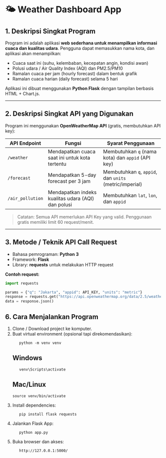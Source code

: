 # 🌤️ Weather Dashboard App

## 1. Deskripsi Singkat Program
Program ini adalah aplikasi **web sederhana untuk menampilkan informasi cuaca dan kualitas udara**. Pengguna dapat memasukkan nama kota, dan aplikasi akan menampilkan:  

- Cuaca saat ini (suhu, kelembaban, kecepatan angin, kondisi awan)  
- Polusi udara / Air Quality Index (AQI) dan PM2.5/PM10  
- Ramalan cuaca per jam (hourly forecast) dalam bentuk grafik  
- Ramalan cuaca harian (daily forecast) selama 5 hari  

Aplikasi ini dibuat menggunakan **Python Flask** dengan tampilan berbasis HTML + Chart.js.

---

## 2. Deskripsi Singkat API yang Digunakan

Program ini menggunakan **OpenWeatherMap API** (gratis, membutuhkan API key):

| API Endpoint        | Fungsi                                              | Syarat Penggunaan                                      |
|---------------------|-----------------------------------------------------|--------------------------------------------------------|
| `/weather`          | Mendapatkan cuaca saat ini untuk kota tertentu      | Membutuhkan `q` (nama kota) dan `appid` (API key)      |
| `/forecast`         | Mendapatkan 5-day forecast per 3 jam                | Membutuhkan `q`, `appid`, dan `units` (metric/imperial)|
| `/air_pollution`    | Mendapatkan indeks kualitas udara (AQI) dan polusi  | Membutuhkan `lat`, `lon`, dan `appid`                  |

> Catatan: Semua API memerlukan API Key yang valid. Penggunaan gratis memiliki limit 60 request/menit.

---

## 3. Metode / Teknik API Call Request

- Bahasa pemrograman: **Python 3**
- Framework: **Flask**
- Library: **requests** untuk melakukan HTTP request  

**Contoh request:**
```python
import requests

params = {"q": "Jakarta", "appid": API_KEY, "units": "metric"}
response = requests.get("https://api.openweathermap.org/data/2.5/weather", params=params)
data = response.json()
```

## **6. Cara Menjalankan Program**

1. Clone / Download project ke komputer.
2. Buat virtual environment (opsional tapi direkomendasikan):
      ```
         python -m venv venv
      ```
      ## Windows
      ```
         venv\Scripts\activate
      ```
      ## Mac/Linux
      ```
      source venv/bin/activate
      ```
4. Install dependencies:
      ```
         pip install flask requests
      ```
5. Jalankan Flask App:
      ```
         python app.py
      ```
7. Buka browser dan akses:
      ```
         http://127.0.0.1:5000/
      ```
